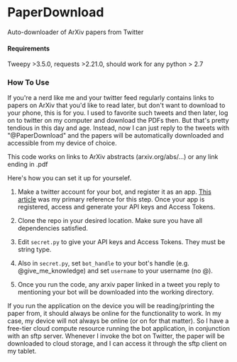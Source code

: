 # PaperDownload
Auto-downloader of ArXiv papers from Twitter

#### Requirements
Tweepy >3.5.0, requests >2.21.0, should work for any python > 2.7

### How To Use
If you're a nerd like me and your twitter feed regularly contains links to papers on ArXiv that you'd like to read later, but don't want to download to your phone, this is for you. I used to favorite such tweets and then later, log on to twitter on my computer and download the PDFs then. But that's pretty tendious in this day and age. Instead, now I can just reply to the tweets with "@PaperDownload" and the papers will be automatically downloaded and accessible from my device of choice.

This code works on links to ArXiv abstracts (arxiv.org/abs/...)  or any link ending in .pdf

Here's how you can set it up for yourselef.

1. Make a twitter account for your bot, and register it as an app. [This article](https://scotch.io/tutorials/build-a-tweet-bot-with-python) was my primary reference for this step. Once your app is registered, access and generate your API keys and Access Tokens.

2. Clone the repo in your desired location. Make sure you have all dependencies satisfied.

3. Edit `secret.py` to give your API keys and Access Tokens. They must be string type.

4. Also in `secret.py`, set `bot_handle` to your bot's handle (e.g. @give_me_knowledge) and set `username` to your username (no @).

5. Once you run the code, any arxiv paper linked in a tweet you reply to mentioning your bot will be downloaded into the working directory.

If you run the application on the device you will be reading/printing the paper from, it should always be online for the functionality to work. In my case, my device will not always be online (or on for that matter). So I have a free-tier cloud compute resource running the bot application, in conjunction with an sftp server. Whenever I invoke the bot on Twitter, the paper will be downloaded to cloud storage, and I can access it through the sftp client on my tablet.
